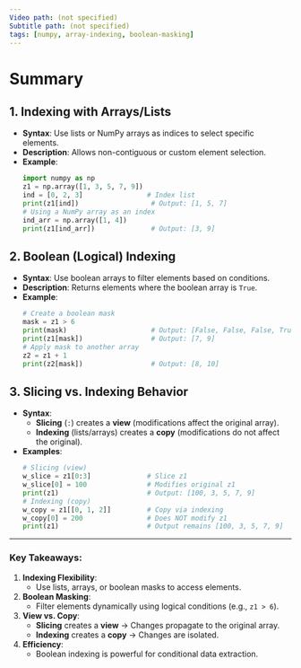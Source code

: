 ```yaml
---
Video path: (not specified)  
Subtitle path: (not specified)  
tags: [numpy, array-indexing, boolean-masking]  
---
```


# Summary

## 1. **Indexing with Arrays/Lists**  
   - **Syntax**: Use lists or NumPy arrays as indices to select specific elements.  
   - **Description**: Allows non-contiguous or custom element selection.  
   - **Example**:  
     ```python  
     import numpy as np  
     z1 = np.array([1, 3, 5, 7, 9])  
     ind = [0, 2, 3]                # Index list  
     print(z1[ind])                  # Output: [1, 5, 7]  
     # Using a NumPy array as an index  
     ind_arr = np.array([1, 4])  
     print(z1[ind_arr])              # Output: [3, 9]  
     ```

## 2. **Boolean (Logical) Indexing**  
   - **Syntax**: Use boolean arrays to filter elements based on conditions.  
   - **Description**: Returns elements where the boolean array is `True`.  
   - **Example**:  
     ```python  
     # Create a boolean mask  
     mask = z1 > 6  
     print(mask)                     # Output: [False, False, False, True, True]  
     print(z1[mask])                 # Output: [7, 9]  
     # Apply mask to another array  
     z2 = z1 + 1  
     print(z2[mask])                 # Output: [8, 10]  
     ```

## 3. **Slicing vs. Indexing Behavior**  
   - **Syntax**:  
     - **Slicing** (`:`) creates a **view** (modifications affect the original array).  
     - **Indexing** (lists/arrays) creates a **copy** (modifications do not affect the original).  
   - **Examples**:  
     ```python  
     # Slicing (view)  
     w_slice = z1[0:3]              # Slice z1  
     w_slice[0] = 100               # Modifies original z1  
     print(z1)                      # Output: [100, 3, 5, 7, 9]  
     # Indexing (copy)  
     w_copy = z1[[0, 1, 2]]         # Copy via indexing  
     w_copy[0] = 200                # Does NOT modify z1  
     print(z1)                      # Output remains [100, 3, 5, 7, 9]  
     ```

---

### Key Takeaways:  
1. **Indexing Flexibility**:  
   - Use lists, arrays, or boolean masks to access elements.  
2. **Boolean Masking**:  
   - Filter elements dynamically using logical conditions (e.g., `z1 > 6`).  
3. **View vs. Copy**:  
   - **Slicing** creates a **view** → Changes propagate to the original array.  
   - **Indexing** creates a **copy** → Changes are isolated.  
4. **Efficiency**:  
   - Boolean indexing is powerful for conditional data extraction.  